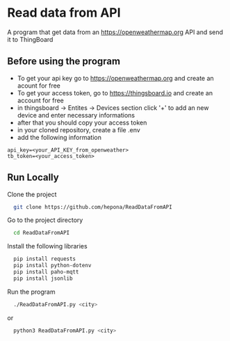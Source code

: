 
# Read data from API

A program that get data from an https://openweathermap.org API and send it to ThingBoard



## Before using the program

- To get your api key go to https://openweathermap.org and create an acount for free 
- To get your access token, go to https://thingsboard.io and create an account for free
- in thingsboard -> Entites -> Devices section click '+' to add an new device and enter necessary informations
- after that you should copy your access token
- in your cloned repository, create a file .env
- add the following information
```
api_key=<your_API_KEY_from_openweather>
tb_token=<your_access_token>
```

## Run Locally

Clone the project

```bash
  git clone https://github.com/hepona/ReadDataFromAPI
```

Go to the project directory

```bash
  cd ReadDataFromAPI
```

Install the following libraries

```bash
  pip install requests
  pip install python-dotenv
  pip install paho-mqtt
  pip install jsonlib
```

Run the program
```bash
  ./ReadDataFromAPI.py <city>
```
or
```bash
  python3 ReadDataFromAPI.py <city>
```

